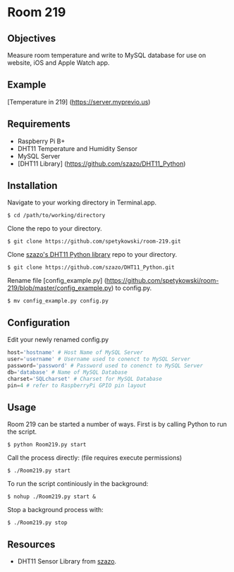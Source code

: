 Room 219
=============

Objectives
-------
Measure room temperature and write to MySQL database for use on website, iOS and Apple Watch app.

Example
-------
[Temperature in 219] (https://server.myprevio.us)

Requirements
-----------
* Raspberry Pi B+
* DHT11 Temperature and Humidity Sensor
* MySQL Server
* [DHT11 Library] (https://github.com/szazo/DHT11_Python)

Installation
-----------
Navigate to your working directory in Terminal.app.
```shell
$ cd /path/to/working/directory
```
Clone the repo to your directory.
```shell
$ git clone https://github.com/spetykowski/room-219.git
```
Clone [szazo's DHT11 Python library](https://github.com/szazo/DHT11_Python) repo to your directory.
```shell
$ git clone https://github.com/szazo/DHT11_Python.git
```
Rename file [config_example.py] (https://github.com/spetykowski/room-219/blob/master/config_example.py) to config.py.
```shell
$ mv config_example.py config.py
```

Configuration
-----------
Edit your newly renamed config.py 
```python
host='hostname' # Host Name of MySQL Server
user='username' # Username used to conenct to MySQL Server
password='password' # Password used to conenct to MySQL Server
db='database' # Name of MySQL Database
charset='SQLcharset' # Charset for MySQL Database
pin=4 # refer to RaspberryPi GPIO pin layout
```

Usage
-----------
Room 219 can be started a number of ways. First is by calling Python to run the script.
```shell
$ python Room219.py start
```
Call the process directly: (file requires execute permissions)
```shell
$ ./Room219.py start
```
To run the script continiously in the background:
```shell
$ nohup ./Room219.py start &
```
Stop a background process with:
```shell
$ ./Room219.py stop
```

Resources
------------
* DHT11 Sensor Library from [szazo](https://github.com/szazo/DHT11_Python). 
